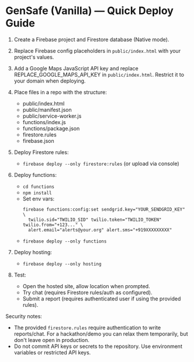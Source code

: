 # GenSafe (Vanilla) — Quick Deploy Guide

1. Create a Firebase project and Firestore database (Native mode).
2. Replace Firebase config placeholders in `public/index.html` with your project's values.
3. Add a Google Maps JavaScript API key and replace REPLACE_GOOGLE_MAPS_API_KEY in `public/index.html`. Restrict it to your domain when deploying.
4. Place files in a repo with the structure:
   - public/index.html
   - public/manifest.json
   - public/service-worker.js
   - functions/index.js
   - functions/package.json
   - firestore.rules
   - firebase.json

5. Deploy Firestore rules:
   - `firebase deploy --only firestore:rules` (or upload via console)

6. Deploy functions:
   - `cd functions`
   - `npm install`
   - Set env vars:
     ```
     firebase functions:config:set sendgrid.key="YOUR_SENDGRID_KEY" \
       twilio.sid="TWILIO_SID" twilio.token="TWILIO_TOKEN" twilio.from="+123..." \
       alert.email="alerts@your.org" alert.sms="+919XXXXXXXXX"
     ```
   - `firebase deploy --only functions`

7. Deploy hosting:
   - `firebase deploy --only hosting`

8. Test:
   - Open the hosted site, allow location when prompted.
   - Try chat (requires Firestore rules/auth as configured).
   - Submit a report (requires authenticated user if using the provided rules).

Security notes:
- The provided `firestore.rules` require authentication to write reports/chat. For a hackathon/demo you can relax them temporarily, but don't leave open in production.
- Do not commit API keys or secrets to the repository. Use environment variables or restricted API keys.
